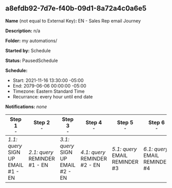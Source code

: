 ## a8efdb92-7d7e-f40b-09d1-8a72a4c0a6e5

**Name** (not equal to External Key)**:** EN - Sales Rep email Journey

**Description:** n/a

**Folder:** my automations/

**Started by:** Schedule

**Status:** PausedSchedule

**Schedule:**

* Start: 2021-11-16 13:30:00 -05:00
* End: 2079-06-06 00:00:00 -05:00
* Timezone: Eastern Standard Time
* Recurrance: every hour until end date

**Notifications:** _none_


| Step 1<br>_<small>-</small>_ | Step 2<br>_<small>-</small>_ | Step 3<br>_<small>-</small>_ | Step 4<br>_<small>-</small>_ | Step 5<br>_<small>-</small>_ | Step 6<br>_<small>-</small>_ | Step 7<br>_<small>-</small>_ |
| --- | --- | --- | --- | --- | --- | --- |
| _1.1: query_<br>SIGN UP EMAIL #1 - EN | _2.1: query_<br>REMINDER #1 - EN | _3.1: query_<br>SIGN UP EMAIL #2 - EN | _4.1: query_<br>REMINDER #2 - EN | _5.1: query_<br>EMAIL REMINDER #3 | _6.1: query_<br>EMAIL REMINDER #4 | _7.1: query_<br>SIGN UP EMAIL 1 - EN OPENS |
